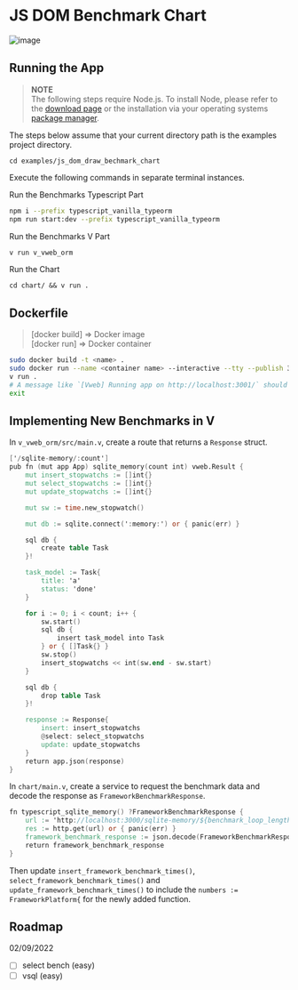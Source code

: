 # JS DOM Benchmark Chart

![image](https://user-images.githubusercontent.com/63821277/186010833-2ea36f3a-4738-4025-9b23-ac62afe74b81.png)

## Running the App

> **NOTE**\
> The following steps require Node.js.
> To install Node, please refer to the [download page](https://nodejs.org/en/download/)
> or the installation via your operating systems [package manager](https://nodejs.org/en/download/package-manager).

The steps below assume that your current directory path is the examples project directory.

```
cd examples/js_dom_draw_bechmark_chart
```

Execute the following commands in separate terminal instances.

Run the Benchmarks Typescript Part

```sh
npm i --prefix typescript_vanilla_typeorm
npm run start:dev --prefix typescript_vanilla_typeorm
```

Run the Benchmarks V Part

```sh
v run v_vweb_orm
```

Run the Chart

```
cd chart/ && v run .
```

## Dockerfile

> [docker build] => Docker image\
> [docker run] => Docker container

```sh
sudo docker build -t <name> .
sudo docker run --name <container name> --interactive --tty --publish 3001:3001 <name>
v run .
# A message like `[Vweb] Running app on http://localhost:3001/` should appear
exit
```

## Implementing New Benchmarks in V

In `v_vweb_orm/src/main.v`, create a route that returns a `Response` struct.

```v ignore
['/sqlite-memory/:count']
pub fn (mut app App) sqlite_memory(count int) vweb.Result {
	mut insert_stopwatchs := []int{}
	mut select_stopwatchs := []int{}
	mut update_stopwatchs := []int{}

	mut sw := time.new_stopwatch()

	mut db := sqlite.connect(':memory:') or { panic(err) }

	sql db {
		create table Task
	}!

	task_model := Task{
		title: 'a'
		status: 'done'
	}

	for i := 0; i < count; i++ {
		sw.start()
		sql db {
			insert task_model into Task
		} or { []Task{} }
		sw.stop()
		insert_stopwatchs << int(sw.end - sw.start)
	}

	sql db {
		drop table Task
	}!

	response := Response{
		insert: insert_stopwatchs
		@select: select_stopwatchs
		update: update_stopwatchs
	}
	return app.json(response)
}
```

In `chart/main.v`, create a service to request the benchmark data and decode the response as
`FrameworkBenchmarkResponse`.

```v ignore
fn typescript_sqlite_memory() ?FrameworkBenchmarkResponse {
	url := 'http://localhost:3000/sqlite-memory/${benchmark_loop_length}'
	res := http.get(url) or { panic(err) }
	framework_benchmark_response := json.decode(FrameworkBenchmarkResponse, res.body)!
	return framework_benchmark_response
}
```

Then update `insert_framework_benchmark_times()`, `select_framework_benchmark_times()` and
`update_framework_benchmark_times()` to include the `numbers := FrameworkPlatform{` for the newly
added function.

## Roadmap

02/09/2022

- [ ] select bench (easy)
- [ ] vsql (easy)
